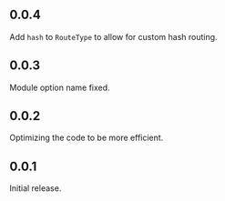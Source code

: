 ## 0.0.4

Add `hash` to `RouteType` to allow for custom hash routing.

## 0.0.3

Module option name fixed.

## 0.0.2

Optimizing the code to be more efficient.

## 0.0.1

Initial release.
